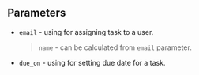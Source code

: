 ## Parameters

- `email` - using for assigning task to a user.
  > `name` - can be calculated from `email` parameter.
- `due_on` - using for setting due date for a task.